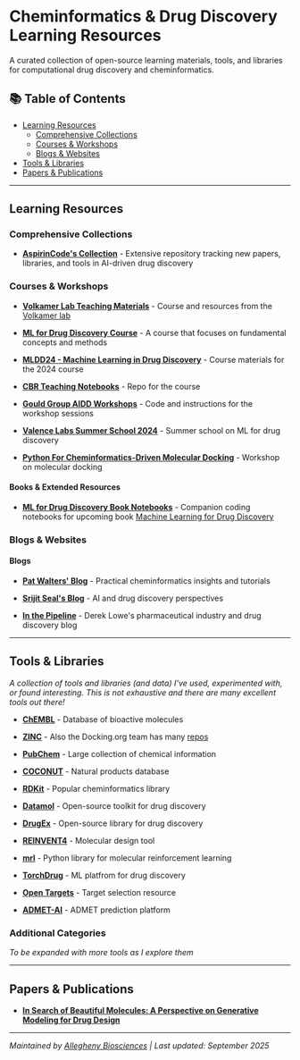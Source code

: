 # Cheminformatics & Drug Discovery Learning Resources

A curated collection of open-source learning materials, tools, and libraries for computational drug discovery and cheminformatics.

## 📚 Table of Contents
- [Learning Resources](#learning-resources)
  - [Comprehensive Collections](#comprehensive-collections)
  - [Courses & Workshops](#courses--workshops)
  - [Blogs & Websites](#blogs--websites)
- [Tools & Libraries](#tools--libraries)
- [Papers & Publications](#papers--publications)

---

## Learning Resources

### Comprehensive Collections
- **[AspirinCode's Collection](https://github.com/AspirinCode)** - Extensive repository tracking new papers, libraries, and tools in AI-driven drug discovery

### Courses & Workshops

- **[Volkamer Lab Teaching Materials](https://github.com/volkamerlab)** - Course and resources from the [Volkamer lab](https://volkamerlab.org)
  
- **[ML for Drug Discovery Course](https://github.com/maomlab/ML4DrugDiscoveryCourse)** - A course that focuses on fundamental concepts and methods

- **[MLDD24 - Machine Learning in Drug Discovery](https://github.com/gmum/mldd24)** - Course materials for the 2024 course

- **[CBR Teaching Notebooks](https://github.com/CDDLeiden/CBR_teaching)** - Repo for the course

- **[Gould Group AIDD Workshops](https://github.com/GouldGroup/aidd-workshops)** - Code and instructions for the workshop sessions

- **[Valence Labs Summer School 2024](https://github.com/valence-labs/mtl_summer_school_2024)** - Summer school on ML for drug discovery
  
- **[Python For Cheminformatics-Driven Molecular Docking](https://pdb101.rcsb.org/train/training-events/python4)** - Workshop on molecular docking

#### Books & Extended Resources
- **[ML for Drug Discovery Book Notebooks](https://github.com/nrflynn2/ml-drug-discovery)** - Companion coding notebooks for upcoming book [Machine Learning for Drug Discovery](https://www.manning.com/books/machine-learning-for-drug-discovery)

### Blogs & Websites

#### Blogs
- **[Pat Walters' Blog](https://patwalters.github.io)** - Practical cheminformatics insights and tutorials

- **[Srijit Seal's Blog](https://srijitseal.com)** - AI and drug discovery perspectives

- **[In the Pipeline](https://www.science.org/blogs/pipeline)** - Derek Lowe's pharmaceutical industry and drug discovery blog

---

## Tools & Libraries

*A collection of tools and libraries (and data) I've used, experimented with, or found interesting. This is not exhaustive and there are many excellent tools out there!*

- **[ChEMBL](https://www.ebi.ac.uk/chembl/)** - Database of bioactive molecules

- **[ZINC](https://cartblanche.docking.org)** - Also the Docking.org team has many [repos](https://github.com/docking-org)

- **[PubChem](https://pubchem.ncbi.nlm.nih.gov)** - Large collection of chemical information

- **[COCONUT](https://coconut.naturalproducts.net)** - Natural products database
   
- **[RDKit](https://www.rdkit.org)** - Popular cheminformatics library 

- **[Datamol](https://datamol.io)** - Open-source toolkit for drug discovery

- **[DrugEx](https://github.com/CDDLeiden/DrugEx)** - Open-source library for drug discovery

- **[REINVENT4](https://github.com/MolecularAI/REINVENT4)** - Molecular design tool
   
- **[mrl](https://darkmatterai.github.io/mrl/)** - Python library for molecular reinforcement learning

- **[TorchDrug](https://torchdrug.ai)** - ML platfrom for drug discovery
  
- **[Open Targets](https://www.opentargets.org)** - Target selection resource

- **[ADMET-AI](https://github.com/swansonk14/admet_ai)** - ADMET prediction platform

### Additional Categories
*To be expanded with more tools as I explore them*

---

## Papers & Publications

- **[In Search of Beautiful Molecules: A Perspective on Generative Modeling for Drug Design](https://pubs.acs.org/doi/10.1021/acs.jcim.5c01203)**

---

*Maintained by [Allegheny Biosciences](https://github.com/allegheny-biosciences) | Last updated: September 2025*
